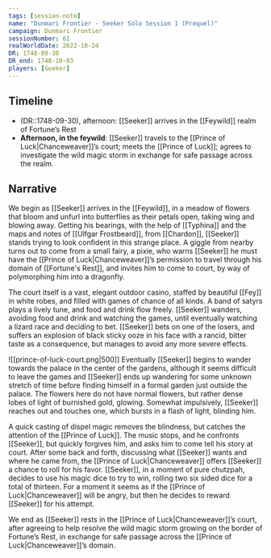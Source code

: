 ```yaml
---
tags: [session-note]
name: "Dunmari Frontier - Seeker Solo Session 1 (Prequel)"
campaign: Dunmari Frontier
sessionNumber: 61
realWorldDate: 2022-10-24
DR: 1748-09-30
DR_end: 1748-10-03
players: [Seeker]
---
```


## Timeline

- (DR::1748-09-30), afternoon:  [[Seeker]] arrives in the [[Feywild]] realm of Fortune’s Rest
- **Afternoon, in the feywild**: [[Seeker]] travels to the [[Prince of Luck|Chanceweaver]]’s court; meets the [[Prince of Luck]]; agrees to investigate the wild magic storm in exchange for safe passage across the realm.

## Narrative

We begin as [[Seeker]] arrives in the [[Feywild]], in a meadow of flowers that bloom and unfurl into butterflies as their petals open, taking wing and blowing away. Getting his bearings, with the help of [[Typhina]] and the maps and notes of [[Ulfgar Frostbeard]], from [[Chardon]], [[Seeker]] stands trying to look confident in this strange place. A giggle from nearby turns out to come from a small fairy, a pixie, who warns [[Seeker]] he must have the [[Prince of Luck|Chanceweaver]]’s permission to travel through his domain of [[Fortune's Rest]], and invites him to come to court, by way of polymorphing him into a dragonfly. 

The court itself is a vast, elegant outdoor casino, staffed by beautiful [[Fey]] in white robes, and filled with games of chance of all kinds. A band of satyrs plays a lively tune, and food and drink flow freely. [[Seeker]] wanders, avoiding food and drink and watching the games, until eventually watching a lizard race and deciding to bet. [[Seeker]] bets on one of the losers, and suffers an explosion of black sticky ooze in his face with a rancid, bitter taste as a consequence, but manages to avoid any more severe effects. 

![[prince-of-luck-court.png|500]]
Eventually [[Seeker]] begins to wander towards the palace in the center of the gardens, although it seems difficult to leave the games and [[Seeker]] ends up wandering for some unknown stretch of time before finding himself in a formal garden just outside the palace. The flowers here do not have normal flowers, but rather dense lobes of light of burnished gold, glowing. Somewhat impulsively, [[Seeker]] reaches out and touches one, which bursts in a flash of light, blinding him.

A quick casting of dispel magic removes the blindness, but catches the attention of the [[Prince of Luck]]. The music stops, and he confronts [[Seeker]], but quickly forgives him, and asks him to come tell his story at court. After some back and forth, discussing what [[Seeker]] wants and where he came from, the [[Prince of Luck|Chanceweaver]] offers [[Seeker]] a chance to roll for his favor. [[Seeker]], in a moment of pure chutzpah, decides to use his magic dice to try to win, rolling two six sided dice for a total of thirteen. For a moment it seems as if the [[Prince of Luck|Chanceweaver]] will be angry, but then he decides to reward [[Seeker]] for his attempt. 

We end as [[Seeker]] rests in the [[Prince of Luck|Chanceweaver]]’s court, after agreeing to help resolve the wild magic storm growing on the border of Fortune’s Rest, in exchange for safe passage across the [[Prince of Luck|Chanceweaver]]’s domain. 
